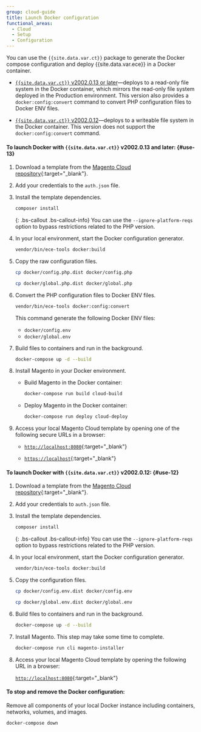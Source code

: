 ```yaml
---
group: cloud-guide
title: Launch Docker configuration
functional_areas:
  - Cloud
  - Setup
  - Configuration
---
```


You can use the `{{site.data.var.ct}}` package to generate the Docker compose configuration and deploy {{site.data.var.ece}} in a Docker container.

-  [`{{site.data.var.ct}}` v2002.0.13 or later](#use-13)—deploys to a read-only file system in the Docker container, which mirrors the read-only file system deployed in the Production environment. This version also provides a ` docker:config:convert` command to convert PHP configuration files to Docker ENV files.

-  [`{{site.data.var.ct}}` v2002.0.12](#use-12)—deploys to a writeable file system in the Docker container. This version does not support the `docker:config:convert` command.

#### To launch Docker with `{{site.data.var.ct}}` v2002.0.13 and later: {#use-13}

1.  Download a template from the [Magento Cloud repository](https://github.com/magento/magento-cloud){:target="_blank"}.

1.  Add your credentials to the `auth.json` file.

1.  Install the template dependencies.

    ```bash
    composer install
    ```
    
    {: .bs-callout .bs-callout-info}
    You can use the `--ignore-platform-reqs` option to bypass restrictions related to the PHP version.

1.  In your local environment, start the Docker configuration generator.

    ```bash
    vendor/bin/ece-tools docker:build
    ```

1.  Copy the raw configuration files.

    ```bash
    cp docker/config.php.dist docker/config.php
    ```

    ```bash
    cp docker/global.php.dist docker/global.php
    ```

1. Convert the PHP configuration files to Docker ENV files.

    ```bash
    vendor/bin/ece-tools docker:config:convert
    ```
    This command generate the following Docker ENV files:

    * `docker/config.env`
    * `docker/global.env`

1.  Build files to containers and run in the background.

    ```bash
    docker-compose up -d --build
    ```

1. Install Magento in your Docker environment.

    * Build Magento in the Docker container:

        ```bash
        docker-compose run build cloud-build
        ```

    * Deploy Magento in the Docker container:

        ```bash
        docker-compose run deploy cloud-deploy
        ```

1.  Access your local Magento Cloud template by opening one of the following secure URLs in a browser:

    -  [`http://localhost:8080`](http://localhost:8080){:target="_blank"}

    -  [`https://localhost`](https://localhost){:target="_blank"}

#### To launch Docker with `{{site.data.var.ct}}` v2002.0.12: {#use-12}

1.  Download a template from the [Magento Cloud repository](https://github.com/magento/magento-cloud){:target="_blank"}.

1.  Add your credentials to `auth.json` file.

1.  Install the template dependencies.

    ```bash
    composer install
    ```
    
    {: .bs-callout .bs-callout-info}
    You can use the `--ignore-platform-reqs` option to bypass restrictions related to the PHP version.

1.  In your local environment, start the Docker configuration generator.

    ```bash
    vendor/bin/ece-tools docker:build
    ```

1.  Copy the configuration files.

    ```bash
    cp docker/config.env.dist docker/config.env
    ```

    ```bash
    cp docker/global.env.dist docker/global.env
    ```

1.  Build files to containers and run in the background.

    ```bash
    docker-compose up -d --build
    ```

1.  Install Magento. This step may take some time to complete.

    ```bash
    docker-compose run cli magento-installer
    ```

1.  Access your local Magento Cloud template by opening the following URL in a browser:

    [`http://localhost:8080`](http://localhost:8080){:target="_blank"}


#### To stop and remove the Docker configuration:

Remove all components of your local Docker instance including containers, networks, volumes, and images.

```bash
docker-compose down
```